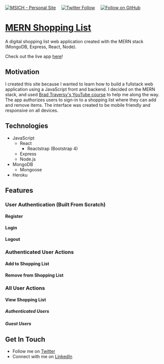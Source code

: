 [![MSICH - Personal Site](https://img.shields.io/badge/MSICH-Personal%20Site-0892d0)](https://msich.dev/)&emsp;
[![Twitter Follow](https://img.shields.io/twitter/follow/mattsichterman?style=social)](https://twitter.com/mattsichterman)&emsp;
[![Follow on GitHub](https://img.shields.io/github/followers/msichterman?label=Follow%20on%20Github&style=social)](https://github.com/msichterman)&emsp;
# [MERN Shopping List](https://serene-garden-10704.herokuapp.com/)
A digital shopping list web application created with the MERN stack (MongoDB, Express, React, Node).

Check out the live app [here](https://serene-garden-10704.herokuapp.com/)!

## Motivation
I created this site because I wanted to learn how to build a fullstack web application using a JavaScript front and backend. I decided on the MERN stack, and used [Brad Traversy's YouTube course](https://www.youtube.com/playlist?list=PLillGF-RfqbbiTGgA77tGO426V3hRF9iE) to help me along the way. The app authorizes users to sign-in to a shopping list where they can add and remove items. The interface was created to be mobile friendly and responsive on all devices. 

## Technologies
* JavaScript
  * React
    * Reactstrap (Bootstrap 4)
  * Express
  * Node.js
* MongoDB
  * Mongoose
* Heroku

## Features
### User Authentication (Built From Scratch)
#### Register

#### Login
#### Logout
### Authenticated User Actions
#### Add to Shopping List
#### Remove from Shopping List
### All User Actions
#### View Shopping List
##### Authenticated Users
##### Guest Users


## Get In Touch
* Follow me on [Twitter](https://twitter.com/mattsichterman)
* Connect with me on [LinkedIn](https://www.linkedin.com/in/msichterman/)
